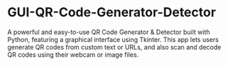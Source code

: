# GUI-QR-Code-Generator-Detector
A powerful and easy-to-use QR Code Generator &amp; Detector built with Python, featuring a graphical interface using Tkinter. This app lets users generate QR codes from custom text or URLs, and also scan and decode QR codes using their webcam or image files.
